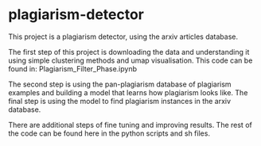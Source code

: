 # plagiarism-detector

This project is a plagiarism detector, using the arxiv articles database.

The first step of this project is downloading the data and understanding it using simple clustering methods and umap visualisation.
This code can be found in: Plagiarism_Filter_Phase.ipynb

The second step is using the pan-plagiarism database of plagiarism examples and building a model that learns how plagiarism looks like.
The final step is using the model to find plagiarism instances in the arxiv database.

There are additional steps of fine tuning and improving results.
The rest of the code can be found here in the python scripts and sh files.

